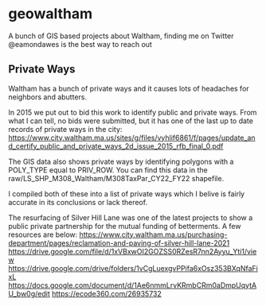 # geowaltham
A bunch of GIS based projects about Waltham, finding me on Twitter @eamondawes is the best way to reach out

## Private Ways
Waltham has a bunch of private ways and it causes lots of headaches for neighbors and abutters. 

In 2015 we put out to bid this work to identify public and private ways. From what I can tell, no bids were submitted, but it has one of the last up to date records of private ways in the city:
https://www.city.waltham.ma.us/sites/g/files/vyhlif6861/f/pages/update_and_certify_public_and_private_ways_2d_issue_2015_rfb_final_0.pdf

The GIS data also shows private ways by identifying polygons with a POLY_TYPE equal to PRIV_ROW. You can find this data in the raw/LS_SHP_M308_Waltham/M308TaxPar_CY22_FY22 shapefile.

I compiled both of these into a list of private ways which I belive is fairly accurate in its conclusions or lack thereof.

The resurfacing of Silver Hill Lane was one of the latest projects to show a public private partnership for the mutual funding of betterments. A few resources are below:
https://www.city.waltham.ma.us/purchasing-department/pages/reclamation-and-paving-of-silver-hill-lane-2021
https://drive.google.com/file/d/1xVBxwOI2GOZSS0RZesR7nn2Ayyu_Yti1/view
https://drive.google.com/drive/folders/1vCgLuexgvPPifa6xOsz353BXqNfaFixL
https://docs.google.com/document/d/1Ae6nmmLrvKRmbCRm0aDmpUqytAU_bw0g/edit
https://ecode360.com/26935732
